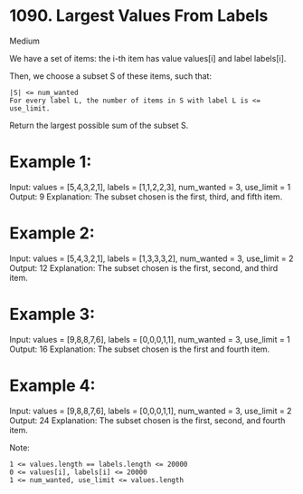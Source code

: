# 1090. Largest Values From Labels
Medium

We have a set of items: the i-th item has value values[i] and label labels[i].

Then, we choose a subset S of these items, such that:

    |S| <= num_wanted
    For every label L, the number of items in S with label L is <= use_limit.

Return the largest possible sum of the subset S.

 

# Example 1:

Input: values = [5,4,3,2,1], labels = [1,1,2,2,3], num_wanted = 3, use_limit = 1
Output: 9
Explanation: The subset chosen is the first, third, and fifth item.

# Example 2:

Input: values = [5,4,3,2,1], labels = [1,3,3,3,2], num_wanted = 3, use_limit = 2
Output: 12
Explanation: The subset chosen is the first, second, and third item.

# Example 3:

Input: values = [9,8,8,7,6], labels = [0,0,0,1,1], num_wanted = 3, use_limit = 1
Output: 16
Explanation: The subset chosen is the first and fourth item.

# Example 4:

Input: values = [9,8,8,7,6], labels = [0,0,0,1,1], num_wanted = 3, use_limit = 2
Output: 24
Explanation: The subset chosen is the first, second, and fourth item.

 

Note:

    1 <= values.length == labels.length <= 20000
    0 <= values[i], labels[i] <= 20000
    1 <= num_wanted, use_limit <= values.length

